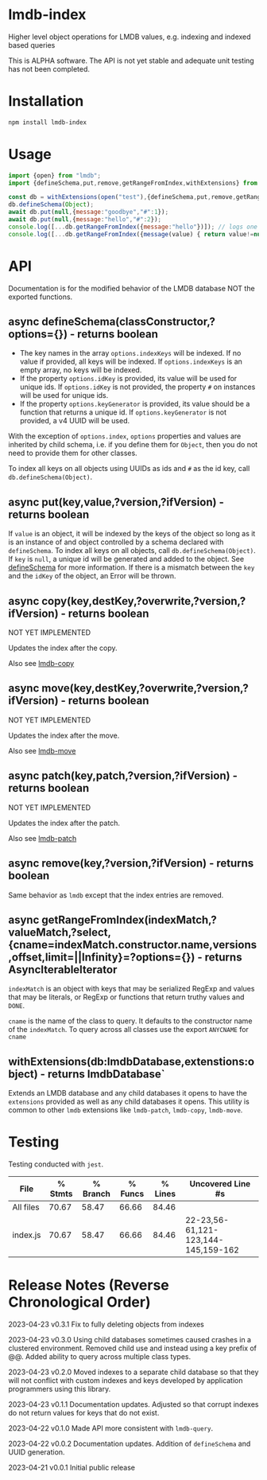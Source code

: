 # lmdb-index
Higher level object operations for LMDB values, e.g. indexing and indexed based queries

This is ALPHA software. The API is not yet stable and adequate unit testing has not been completed.

# Installation

```bash
npm install lmdb-index
```

# Usage

```javascript
import {open} from "lmdb";
import {defineSchema,put,remove,getRangeFromIndex,withExtensions} from "lmdb-index";

const db = withExtensions(open("test"),{defineSchema,put,remove,getRangeFromIndex});
db.defineSchema(Object);
await db.put(null,{message:"goodbye","#":1});
await db.put(null,{message:"hello","#":2});
console.log([...db.getRangeFromIndex({message:"hello"})]); // logs one
console.log([...db.getRangeFromIndex({message(value) { return value!=null }})]); // 
```

# API

Documentation is for the modified behavior of the LMDB database NOT the exported functions.

## async defineSchema(classConstructor,?options={}) - returns boolean

- The key names in the array `options.indexKeys` will be indexed. If no value if provided, all keys will be indexed. If `options.indexKeys` is an empty array, no keys will be indexed. 
- If the property `options.idKey` is provided, its value will be used for unique ids. If `options.idKey` is not provided, the property `#` on instances will be used for unique ids.
- If the property `options.keyGenerator` is provided, its value should be a function that returns a unique id. If `options.keyGenerator` is not provided, a v4 UUID will be used.

With the exception of `options.index`, `options` properties and values are inherited by child schema, i.e. if you define them for `Object`, then you do not need to provide them for other classes.

To index all keys on all objects using UUIDs as ids and `#` as the id key, call `db.defineSchema(Object)`.

## async put(key,value,?version,?ifVersion) - returns boolean

If `value` is an object, it will be indexed by the keys of the object so long as it is an instance of and object controlled by a schema declared with `defineSchema`. To index all keys on all objects, call `db.defineSchema(Object)`. If `key` is `null`, a unique id will be generated and added to the object. See [defineSchema](#async-defineschemaclassconstructor-options) for more information.
If there is a mismatch between the `key` and the `idKey` of the object, an Error will be thrown.

## async copy(key,destKey,?overwrite,?version,?ifVersion) - returns boolean

NOT YET IMPLEMENTED

Updates the index after the copy.

Also see [lmdb-copy](https://github.com/anywhichway/lmdb-copy)

## async move(key,destKey,?overwrite,?version,?ifVersion) - returns boolean

NOT YET IMPLEMENTED

Updates the index after the move.

Also see [lmdb-move](https://github.com/anywhichway/lmdb-move)

## async patch(key,patch,?version,?ifVersion) - returns boolean

NOT YET IMPLEMENTED

Updates the index after the patch.

Also see [lmdb-patch](https://github.com/anywhichway/lmdb-patch)

## async remove(key,?version,?ifVersion) - returns boolean

Same behavior as `lmdb` except that the index entries are removed.

## async getRangeFromIndex(indexMatch,?valueMatch,?select,{cname=indexMatch.constructor.name,versions,offset,limit=||Infinity}=?options={}) - returns AsyncIterableIterator

`indexMatch` is an object with keys that may be serialized RegExp and values that may be literals, or RegExp or functions that return truthy values and `DONE`.

`cname` is the name of the class to query. It defaults to the constructor name of the `indexMatch`. To query across all classes use the export `ANYCNAME` for `cname`

## withExtensions(db:lmdbDatabase,extenstions:object) - returns lmdbDatabase`

Extends an LMDB database and any child databases it opens to have the `extensions` provided as well as any child databases it opens. This utility is common to other `lmdb` extensions like `lmdb-patch`, `lmdb-copy`, `lmdb-move`.

# Testing

Testing conducted with `jest`.

File      | % Stmts | % Branch | % Funcs | % Lines | Uncovered Line #s
----------|---------|----------|---------|---------|------------------------
All files |   70.67 |    58.47 |   66.66 |   84.46 |
index.js |   70.67 |    58.47 |   66.66 |   84.46 | 22-23,56-61,121-123,144-145,159-162


# Release Notes (Reverse Chronological Order)

2023-04-23 v0.3.1 Fix to fully deleting objects from indexes

2023-04-23 v0.3.0 Using child databases sometimes caused crashes in a clustered environment. Removed child use and instead using a key prefix of @@<constructor name>. Added ability to query across multiple class types.

2023-04-23 v0.2.0 Moved indexes to a separate child database so that they will not conflict with custom indexes and keys developed by application programmers using this library.

2023-04-23 v0.1.1 Documentation updates. Adjusted so that corrupt indexes do not return values for keys that do not exist.

2023-04-22 v0.1.0 Made API more consistent with `lmdb-query`.

2023-04-22 v0.0.2 Documentation updates. Addition of `defineSchema` and UUID generation.

2023-04-21 v0.0.1 Initial public release

